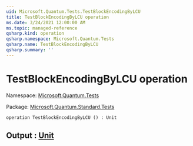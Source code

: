 ```yaml
---
uid: Microsoft.Quantum.Tests.TestBlockEncodingByLCU
title: TestBlockEncodingByLCU operation
ms.date: 3/24/2021 12:00:00 AM
ms.topic: managed-reference
qsharp.kind: operation
qsharp.namespace: Microsoft.Quantum.Tests
qsharp.name: TestBlockEncodingByLCU
qsharp.summary: ''
---
```


# TestBlockEncodingByLCU operation

Namespace: [Microsoft.Quantum.Tests](xref:Microsoft.Quantum.Tests)

Package: [Microsoft.Quantum.Standard.Tests](https://nuget.org/packages/Microsoft.Quantum.Standard.Tests)




```qsharp
operation TestBlockEncodingByLCU () : Unit
```


## Output : [Unit](xref:microsoft.quantum.lang-ref.unit)

